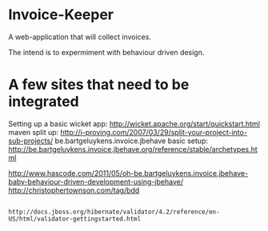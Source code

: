 Invoice-Keeper
==============

A web-application that will collect invoices.

The intend is to expermiment with behaviour driven design.



A few sites that need to be integrated
=====================

Setting up a basic wicket app: http://wicket.apache.org/start/quickstart.html
maven split up: http://i-proving.com/2007/03/29/split-your-project-into-sub-projects/
be.bartgeluykens.invoice.jbehave basic setup: http://be.bartgeluykens.invoice.jbehave.org/reference/stable/archetypes.html

http://www.hascode.com/2011/05/oh-be.bartgeluykens.invoice.jbehave-baby-behaviour-driven-development-using-jbehave/
http://christophertownson.com/tag/bdd


                   http://docs.jboss.org/hibernate/validator/4.2/reference/en-US/html/validator-gettingstarted.html
